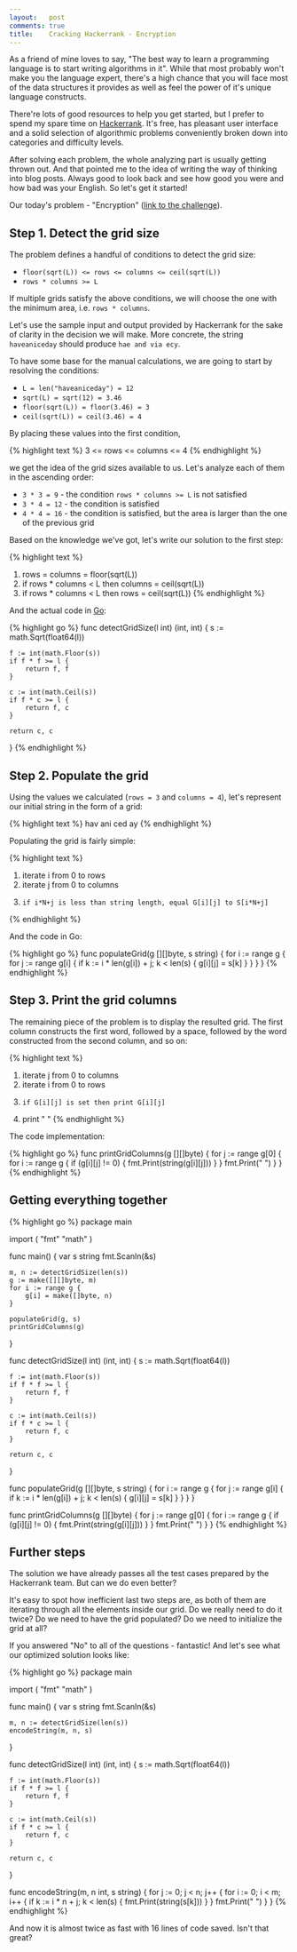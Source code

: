 ```yaml
---
layout:   post
comments: true
title:    Cracking Hackerrank - Encryption
---
```


As a friend of mine loves to say, "The best way to learn a programming language is to start writing algorithms in it".
While that most probably won't make you the language expert, there's a high chance that you will face most of the data
structures it provides as well as feel the power of it's unique language constructs.

There're lots of good resources to help you get started, but I prefer to spend my spare time on
[Hackerrank](https://www.hackerrank.com/). It's free, has pleasant user interface and a solid selection of algorithmic
problems conveniently broken down into categories and difficulty levels.

After solving each problem, the whole analyzing part is usually getting thrown out. And that pointed me to the idea of
writing the way of thinking into blog posts. Always good to look back and see how good you were and how bad was your
English. So let's get it started!

Our today's problem - "Encryption" ([link to the challenge](https://www.hackerrank.com/challenges/encryption)).

<!--more-->

## Step 1. Detect the grid size

The problem defines a handful of conditions to detect the grid size:

- `floor(sqrt(L)) <= rows <= columns <= ceil(sqrt(L))`
- `rows * columns >= L`

If multiple grids satisfy the above conditions, we will choose the one with the minimum area, i.e. `rows * columns`.

Let's use the sample input and output provided by Hackerrank for the sake of clarity in the decision we will make. More
concrete, the string `haveaniceday` should produce `hae and via ecy`.

To have some base for the manual calculations, we are going to start by resolving the conditions:

- `L = len("haveaniceday") = 12`
- `sqrt(L) = sqrt(12) = 3.46`
- `floor(sqrt(L)) = floor(3.46) = 3`
- `ceil(sqrt(L)) = ceil(3.46) = 4`

By placing these values into the first condition,

{% highlight text %}
3 <= rows <= columns <= 4
{% endhighlight %}

we get the idea of the grid sizes available to us. Let's analyze each of them in the ascending order:

- `3 * 3 = 9` - the condition `rows * columns >= L` is not satisfied
- `3 * 4 = 12` - the condition is satisfied
- `4 * 4 = 16` - the condition is satisfied, but the area is larger than the one of the previous grid

Based on the knowledge we've got, let's write our solution to the first step:

{% highlight text %}
1. rows = columns = floor(sqrt(L))
2. if rows * columns < L then columns = ceil(sqrt(L))
3. if rows * columns < L then rows = ceil(sqrt(L))
{% endhighlight %}

And the actual code in [Go](https://golang.org/):

{% highlight go %}
func detectGridSize(l int) (int, int) {
    s := math.Sqrt(float64(l))

    f := int(math.Floor(s))
    if f * f >= l {
        return f, f
    }

    c := int(math.Ceil(s))
    if f * c >= l {
        return f, c
    }

    return c, c
}
{% endhighlight %}


## Step 2. Populate the grid

Using the values we calculated (`rows = 3` and `columns = 4`), let's represent our initial string in the form of a grid:

{% highlight text %}
hav
ani
ced
ay
{% endhighlight %}

Populating the grid is fairly simple:

{% highlight text %}
1. iterate i from 0 to rows
2.   iterate j from 0 to columns
3.     if i*N+j is less than string length, equal G[i][j] to S[i*N+j]
{% endhighlight %}

And the code in Go:

{% highlight go %}
func populateGrid(g [][]byte, s string) {
    for i := range g {
        for j := range g[i] {
            if k := i * len(g[i]) + j; k < len(s) {
                g[i][j] = s[k]
            }
        }
    }
}
{% endhighlight %}


## Step 3. Print the grid columns

The remaining piece of the problem is to display the resulted grid. The first column constructs the first word, followed
by a space, followed by the word constructed from the second column, and so on:

{% highlight text %}
1. iterate j from 0 to columns
2.   iterate i from 0 to rows
3.     if G[i][j] is set then print G[i][j]
4.   print " "
{% endhighlight %}

The code implementation:

{% highlight go %}
func printGridColumns(g [][]byte) {
    for j := range g[0] {
        for i := range g {
            if (g[i][j] != 0) {
                fmt.Print(string(g[i][j]))
            }
        }
        fmt.Print(" ")
    }
}
{% endhighlight %}


## Getting everything together

{% highlight go %}
package main

import (
    "fmt"
    "math"
)

func main() {
    var s string
    fmt.Scanln(&s)

    m, n := detectGridSize(len(s))
    g := make([][]byte, m)
    for i := range g {
        g[i] = make([]byte, n)
    }

    populateGrid(g, s)
    printGridColumns(g)
}

func detectGridSize(l int) (int, int) {
    s := math.Sqrt(float64(l))

    f := int(math.Floor(s))
    if f * f >= l {
        return f, f
    }

    c := int(math.Ceil(s))
    if f * c >= l {
        return f, c
    }

    return c, c
}

func populateGrid(g [][]byte, s string) {
    for i := range g {
        for j := range g[i] {
            if k := i * len(g[i]) + j; k < len(s) {
                g[i][j] = s[k]
            }
        }
    }
}

func printGridColumns(g [][]byte) {
    for j := range g[0] {
        for i := range g {
            if (g[i][j] != 0) {
                fmt.Print(string(g[i][j]))
            }
        }
        fmt.Print(" ")
    }
}
{% endhighlight %}


## Further steps

The solution we have already passes all the test cases prepared by the Hackerrank team. But can we do even better?

It's easy to spot how inefficient last two steps are, as both of them are iterating through all the elements inside our
grid. Do we really need to do it twice? Do we need to have the grid populated? Do we need to initialize the grid at all?

If you answered "No" to all of the questions - fantastic! And let's see what our optimized solution looks like:

{% highlight go %}
package main

import (
	"fmt"
	"math"
)

func main() {
	var s string
	fmt.Scanln(&s)

	m, n := detectGridSize(len(s))
	encodeString(m, n, s)
}

func detectGridSize(l int) (int, int) {
	s := math.Sqrt(float64(l))

	f := int(math.Floor(s))
	if f * f >= l {
		return f, f
	}

	c := int(math.Ceil(s))
	if f * c >= l {
		return f, c
	}

	return c, c
}

func encodeString(m, n int, s string) {
	for j := 0; j < n; j++ {
		for i := 0; i < m; i++ {
			if k := i * n + j; k < len(s) {
				fmt.Print(string(s[k]))
			}
		}
		fmt.Print(" ")
	}
}
{% endhighlight %}

And now it is almost twice as fast with 16 lines of code saved. Isn't that great?
